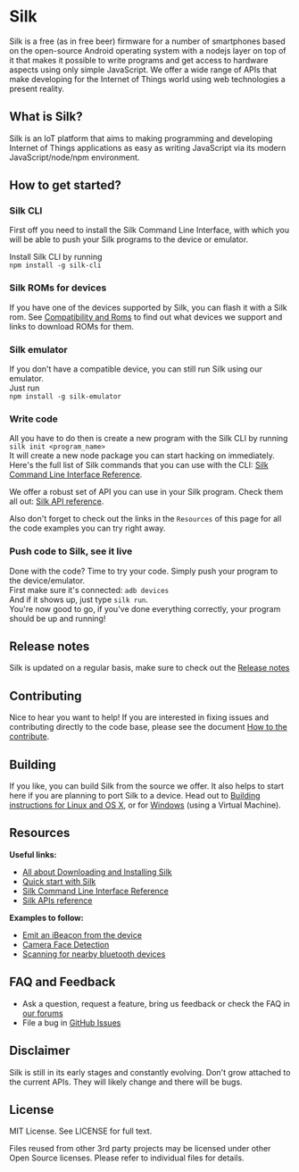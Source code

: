 # Silk

Silk is a free (as in free beer) firmware for a number of smartphones based on the open-source Android operating system with a nodejs layer on top of it that makes it possible to write programs and get access to hardware aspects using only simple JavaScript. We offer a wide range of APIs that make developing for the Internet of Things world using web technologies a present reality.

## What is Silk?

Silk is an IoT platform that aims to making programming and developing Internet of Things applications as easy as writing JavaScript via its modern JavaScript/node/npm environment.

## How to get started?

### Silk CLI

First off you need to install the Silk Command Line Interface, with which you will be able to push your Silk programs to the device or emulator.

Install Silk CLI by running<br>
`npm install -g silk-cli`

### Silk ROMs for devices

If you have one of the devices supported by Silk, you can flash it with a Silk rom. See [Compatibility and Roms](docs/compatibility-roms.md) to find out what devices we support and links to download ROMs for them.

### Silk emulator

If you don't have a compatible device, you can still run Silk using our emulator.<br>
Just run<br>
`npm install -g silk-emulator`

### Write code

All you have to do then is create a new program with the Silk CLI by running<br>
`silk init <program_name>`<br>
It will create a new node package you can start hacking on immediately. Here's the full list of Silk commands that you can use with the CLI: [Silk Command Line Interface Reference](docs/tutorial/cli-reference.md).

We offer a robust set of API you can use in your Silk program. Check them all out: [Silk API reference](http://api.silk.io).

Also don't forget to check out the links in the `Resources` of this page for all the code examples you can try right away.

### Push code to Silk, see it live

Done with the code? Time to try your code. Simply push your program to the device/emulator.<br>
First make sure it's connected: `adb devices`<br>
And if it shows up, just type `silk run`.<br>
You're now good to go, if you've done everything correctly, your program should be up and running!

## Release notes

Silk is updated on a regular basis, make sure to check out the [Release notes](docs/release-notes.md)

## Contributing

Nice to hear you want to help! If you are interested in fixing issues and contributing directly to the code base, please see the document [How to the contribute](CONTRIBUTING.md).

## Building

If you like, you can build Silk from the source we offer. It also helps to start here if you are planning to port Silk to a device. Head out to [Building instructions for Linux and OS X](docs/development/build-instructions-linux-osx.md), or for [Windows](docs/development/build-instructions-vm-on-windows.md) (using a Virtual Machine).

## Resources

**Useful links:**

- [All about Downloading and Installing Silk](docs/tutorial/installing-silk.md)
- [Quick start with Silk](docs/tutorial/quick-start.md)
- [Silk Command Line Interface Reference](docs/tutorial/cli-reference.md)
- [Silk APIs reference](http://api.silk.io)

**Examples to follow:**

- [Emit an iBeacon from the device](docs/tutorial/ble-example.md)
- [Camera Face Detection](docs/examples/camera-facedetect)
- [Scanning for nearby bluetooth devices](docs/examples/ble-example-1)

## FAQ and Feedback

- Ask a question, request a feature, bring us feedback or check the FAQ in [our forums](https://community.silklabs.com)
- File a bug in [GitHub Issues](https://github.com/silklabs/silk/issues)

## Disclaimer

Silk is still in its early stages and constantly evolving. Don't grow attached to the current APIs. They will likely change and there will be bugs.

## License

MIT License. See LICENSE for full text.

Files reused from other 3rd party projects may be licensed under other Open Source licenses. Please refer to individual files for details.

